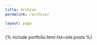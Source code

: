 ```yaml
---
title: Archive
permalink: /archive/

layout: page
---
```


{% include portfolio.html list=site.posts %}
